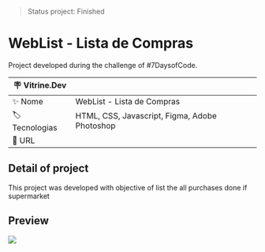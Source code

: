 >Status project: Finished
# WebList - Lista de Compras

Project developed during the challenge of #7DaysofCode.
 

| :placard: Vitrine.Dev |     |
| -------------  | --- |
| :sparkles: Nome        | WebList - Lista de Compras
| :label: Tecnologias | HTML, CSS, Javascript, Figma, Adobe Photoshop
| :rocket: URL         | 

## Detail of project
This project was developed with objective of list the all purchases done if supermarket

## Preview
![](./assets/img/preview.gif#vitrinedev)